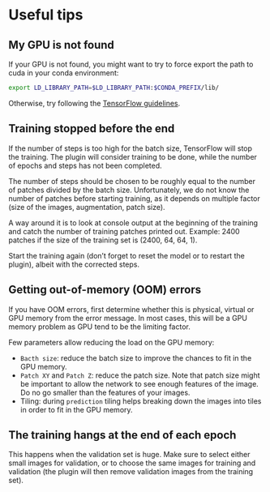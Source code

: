 # Useful tips

## My GPU is not found

If your GPU is not found, you might want to try to force export the path to cuda in your conda environment:

```bash
export LD_LIBRARY_PATH=$LD_LIBRARY_PATH:$CONDA_PREFIX/lib/
```

Otherwise, try following the [TensorFlow guidelines](https://www.tensorflow.org/install/pip).

## Training stopped before the end

If the number of steps is too high for the batch size, TensorFlow will stop the training. The plugin will consider training to be done, while the number of epochs and steps has not been completed.

The number of steps should be chosen to be roughly equal to the number of patches divided by the batch size. Unfortunately, we do not know the number of patches before starting training, as it depends on multiple factor (size of the images, augmentation, patch size).

A way around it is to look at console output at the beginning of the training and catch the number of training patches printed out. Example: 2400 patches if the size of the training set is (2400, 64, 64, 1).

Start the training again (don’t forget to reset the model or to restart the plugin), albeit with the corrected steps.

## Getting out-of-memory (OOM) errors

If you have OOM errors, first determine whether this is physical, virtual or GPU memory from the error message. In most cases, this will be a GPU memory problem as GPU tend to be the limiting factor.

Few parameters allow reducing the load on the GPU memory:

- `Bacth size`: reduce the batch size to improve the chances to fit in the GPU memory.
- `Patch XY` and `Patch Z`: reduce the patch size. Note that patch size might be important to allow the network to see enough features of the image. Do no go smaller than the features of your images.
- Tiling: during `prediction` tiling helps breaking down the images into tiles in order to fit in the GPU memory.

## The training hangs at the end of each epoch

This happens when the validation set is huge. Make sure to select either small images for validation, or to choose the same images for training and validation (the plugin will then remove validation images from the training set).